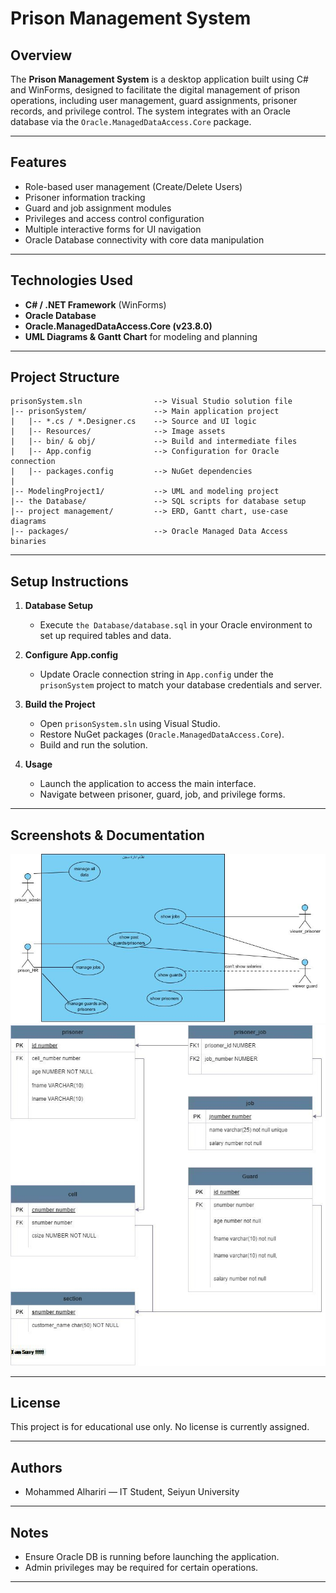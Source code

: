 # Prison Management System

## Overview

The **Prison Management System** is a desktop application built using C# and WinForms, designed to facilitate the digital management of prison operations, including user management, guard assignments, prisoner records, and privilege control. The system integrates with an Oracle database via the `Oracle.ManagedDataAccess.Core` package.

---

## Features

* Role-based user management (Create/Delete Users)
* Prisoner information tracking
* Guard and job assignment modules
* Privileges and access control configuration
* Multiple interactive forms for UI navigation
* Oracle Database connectivity with core data manipulation

---

## Technologies Used

* **C# / .NET Framework** (WinForms)
* **Oracle Database**
* **Oracle.ManagedDataAccess.Core (v23.8.0)**
* **UML Diagrams & Gantt Chart** for modeling and planning

---

## Project Structure

```
prisonSystem.sln                --> Visual Studio solution file
|-- prisonSystem/               --> Main application project
|   |-- *.cs / *.Designer.cs    --> Source and UI logic
|   |-- Resources/              --> Image assets
|   |-- bin/ & obj/             --> Build and intermediate files
|   |-- App.config              --> Configuration for Oracle connection
|   |-- packages.config         --> NuGet dependencies
|
|-- ModelingProject1/           --> UML and modeling project
|-- the Database/               --> SQL scripts for database setup
|-- project management/         --> ERD, Gantt chart, use-case diagrams
|-- packages/                   --> Oracle Managed Data Access binaries
```

---

## Setup Instructions

1. **Database Setup**

   * Execute `the Database/database.sql` in your Oracle environment to set up required tables and data.

2. **Configure App.config**

   * Update Oracle connection string in `App.config` under the `prisonSystem` project to match your database credentials and server.

3. **Build the Project**

   * Open `prisonSystem.sln` using Visual Studio.
   * Restore NuGet packages (`Oracle.ManagedDataAccess.Core`).
   * Build and run the solution.

4. **Usage**

   * Launch the application to access the main interface.
   * Navigate between prisoner, guard, job, and privilege forms.

---

## Screenshots & Documentation

![Use Case Diagram](project%20management/use-case-diagram.jpg)  
![Entity Relational Diagram](project%20management/Entity%20Relational%20Diagram.jpg)

---

## License

This project is for educational use only. No license is currently assigned.

---

## Authors

* Mohammed Alhariri — IT Student, Seiyun University

---

## Notes

* Ensure Oracle DB is running before launching the application.
* Admin privileges may be required for certain operations.

---
